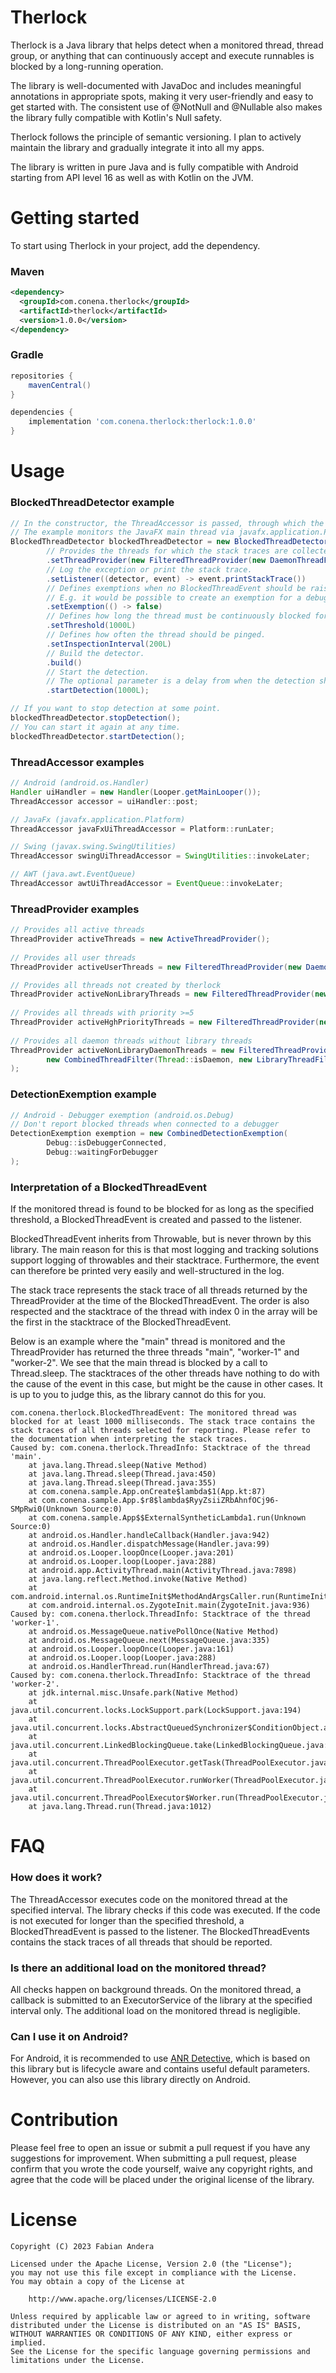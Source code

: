 # Therlock

Therlock is a Java library that helps detect when a monitored thread, thread group, or anything that can continuously accept and execute runnables is blocked by a long-running operation.

The library is well-documented with JavaDoc and includes meaningful annotations in appropriate spots, making it very user-friendly and easy to get started with. The consistent use of @NotNull and @Nullable also makes the library fully compatible with Kotlin's Null safety.

Therlock follows the principle of semantic versioning. I plan to actively maintain the library and gradually integrate it into all my apps.

The library is written in pure Java and is fully compatible with Android starting from API level 16 as well as with Kotlin on the JVM.

# Getting started

To start using Therlock in your project, add the dependency.

### Maven
```xml
<dependency>
  <groupId>com.conena.therlock</groupId>
  <artifactId>therlock</artifactId>
  <version>1.0.0</version>
</dependency>
```

### Gradle
```groovy
repositories {
    mavenCentral()
}

dependencies {
    implementation 'com.conena.therlock:therlock:1.0.0'
}
```

# Usage

### BlockedThreadDetector example
```java
// In the constructor, the ThreadAccessor is passed, through which the check code is executed in the monitored thread.
// The example monitors the JavaFX main thread via javafx.application.Platform.runLater.
BlockedThreadDetector blockedThreadDetector = new BlockedThreadDetectorBuilder(Platform::runLater)
        // Provides the threads for which the stack traces are collected in case the detector hits.
        .setThreadProvider(new FilteredThreadProvider(new DaemonThreadFilter()))
        // Log the exception or print the stack trace.
        .setListener((detector, event) -> event.printStackTrace())
        // Defines exemptions when no BlockedThreadEvent should be raised.
        // E.g. it would be possible to create an exemption for a debugger.
        .setExemption(() -> false)
        // Defines how long the thread must be continuously blocked for a BlockedThreadEvent to be triggered.
        .setThreshold(1000L)
        // Defines how often the thread should be pinged.
        .setInspectionInterval(200L)
        // Build the detector.
        .build()
        // Start the detection.
        // The optional parameter is a delay from when the detection should start.
        .startDetection(1000L);

// If you want to stop detection at some point.
blockedThreadDetector.stopDetection();
// You can start it again at any time.
blockedThreadDetector.startDetection();
```

### ThreadAccessor examples
```java
// Android (android.os.Handler)
Handler uiHandler = new Handler(Looper.getMainLooper());
ThreadAccessor accessor = uiHandler::post;

// JavaFx (javafx.application.Platform)
ThreadAccessor javaFxUiThreadAccessor = Platform::runLater;

// Swing (javax.swing.SwingUtilities)
ThreadAccessor swingUiThreadAccessor = SwingUtilities::invokeLater;

// AWT (java.awt.EventQueue)
ThreadAccessor awtUiThreadAccessor = EventQueue::invokeLater;
```

### ThreadProvider examples
```java
// Provides all active threads
ThreadProvider activeThreads = new ActiveThreadProvider();
        
// Provides all user threads
ThreadProvider activeUserThreads = new FilteredThreadProvider(new DaemonThreadFilter());

// Provides all threads not created by therlock
ThreadProvider activeNonLibraryThreads = new FilteredThreadProvider(new LibraryThreadFilter());
        
// Provides all threads with priority >=5
ThreadProvider activeHghPriorityThreads = new FilteredThreadProvider(new PriorityThreadFilter(5));
        
// Provides all daemon threads without library threads
ThreadProvider activeNonLibraryDaemonThreads = new FilteredThreadProvider(
        new CombinedThreadFilter(Thread::isDaemon, new LibraryThreadFilter())
);
```

### DetectionExemption example
```java
// Android - Debugger exemption (android.os.Debug)
// Don't report blocked threads when connected to a debugger
DetectionExemption exemption = new CombinedDetectionExemption(
        Debug::isDebuggerConnected,
        Debug::waitingForDebugger
);
```

### Interpretation of a BlockedThreadEvent
If the monitored thread is found to be blocked for as long as the specified threshold, a BlockedThreadEvent is created and passed to the listener.

BlockedThreadEvent inherits from Throwable, but is never thrown by this library. The main reason for this is that most logging and tracking solutions support logging of throwables and their stacktrace. Furthermore, the event can therefore be printed very easily and well-structured in the log.

The stack trace represents the stack trace of all threads returned by the ThreadProvider at the time of the BlockedThreadEvent. The order is also respected and the stacktrace of the thread with index 0 in the array will be the first in the stacktrace of the BlockedThreadEvent.

Below is an example where the "main" thread is monitored and the ThreadProvider has returned the three threads "main", "worker-1" and "worker-2". We see that the main thread is blocked by a call to Thread.sleep. The stacktraces of the other threads have nothing to do with the cause of the event in this case, but might be the cause in other cases. It is up to you to judge this, as the library cannot do this for you.
```
com.conena.therlock.BlockedThreadEvent: The monitored thread was blocked for at least 1000 milliseconds. The stack trace contains the stack traces of all threads selected for reporting. Please refer to the documentation when interpreting the stack traces.
Caused by: com.conena.therlock.ThreadInfo: Stacktrace of the thread 'main'.
	at java.lang.Thread.sleep(Native Method)
	at java.lang.Thread.sleep(Thread.java:450)
	at java.lang.Thread.sleep(Thread.java:355)
	at com.conena.sample.App.onCreate$lambda$1(App.kt:87)
	at com.conena.sample.App.$r8$lambda$RyyZsiiZRbAhnfOCj96-SMpRwi0(Unknown Source:0)
	at com.conena.sample.App$$ExternalSyntheticLambda1.run(Unknown Source:0)
	at android.os.Handler.handleCallback(Handler.java:942)
	at android.os.Handler.dispatchMessage(Handler.java:99)
	at android.os.Looper.loopOnce(Looper.java:201)
	at android.os.Looper.loop(Looper.java:288)
	at android.app.ActivityThread.main(ActivityThread.java:7898)
	at java.lang.reflect.Method.invoke(Native Method)
	at com.android.internal.os.RuntimeInit$MethodAndArgsCaller.run(RuntimeInit.java:548)
	at com.android.internal.os.ZygoteInit.main(ZygoteInit.java:936)
Caused by: com.conena.therlock.ThreadInfo: Stacktrace of the thread 'worker-1'.
	at android.os.MessageQueue.nativePollOnce(Native Method)
	at android.os.MessageQueue.next(MessageQueue.java:335)
	at android.os.Looper.loopOnce(Looper.java:161)
	at android.os.Looper.loop(Looper.java:288)
	at android.os.HandlerThread.run(HandlerThread.java:67)
Caused by: com.conena.therlock.ThreadInfo: Stacktrace of the thread 'worker-2'.
	at jdk.internal.misc.Unsafe.park(Native Method)
	at java.util.concurrent.locks.LockSupport.park(LockSupport.java:194)
	at java.util.concurrent.locks.AbstractQueuedSynchronizer$ConditionObject.await(AbstractQueuedSynchronizer.java:2081)
	at java.util.concurrent.LinkedBlockingQueue.take(LinkedBlockingQueue.java:433)
	at java.util.concurrent.ThreadPoolExecutor.getTask(ThreadPoolExecutor.java:1063)
	at java.util.concurrent.ThreadPoolExecutor.runWorker(ThreadPoolExecutor.java:1123)
	at java.util.concurrent.ThreadPoolExecutor$Worker.run(ThreadPoolExecutor.java:637)
	at java.lang.Thread.run(Thread.java:1012)
```

# FAQ
### How does it work?
The ThreadAccessor executes code on the monitored thread at the specified interval. The library checks if this code was executed. If the code is not executed for longer than the specified threshold, a BlockedThreadEvent is passed to the listener. The BlockedThreadEvents contains the stack traces of all threads that should be reported.

### Is there an additional load on the monitored thread?
All checks happen on background threads. On the monitored thread, a callback is submitted to an ExecutorService of the library at the specified interval only. The additional load on the monitored thread is negligible.

### Can I use it on Android?
For Android, it is recommended to use [ANR Detective][anr-detective link], which is based on this library but is lifecycle aware and contains useful default parameters. However, you can also use this library directly on Android.

# Contribution

Please feel free to open an issue or submit a pull request if you have any suggestions for improvement. When submitting a pull request, please confirm that you wrote the code yourself, waive any copyright rights, and agree that the code will be placed under the original license of the library.

# License
```
Copyright (C) 2023 Fabian Andera

Licensed under the Apache License, Version 2.0 (the "License");
you may not use this file except in compliance with the License.
You may obtain a copy of the License at

    http://www.apache.org/licenses/LICENSE-2.0

Unless required by applicable law or agreed to in writing, software
distributed under the License is distributed on an "AS IS" BASIS,
WITHOUT WARRANTIES OR CONDITIONS OF ANY KIND, either express or implied.
See the License for the specific language governing permissions and
limitations under the License.
```
[anr-detective link]:https://github.com/conena/anr-detective